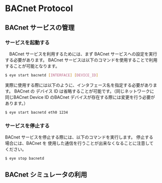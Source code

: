 # BACnet Protocol
## BACnet サービスの管理
### サービスを起動する
　BACnet サービスを利用するためには、まず BACnet サービスへの設定を実行する必要があります。
BACnet サービスは以下のコマンドを使用することで利用することが可能となります。

```bash
$ eye start bacnetd [INTERFACE] [DEVICE_ID]
```

  実際に使用する際には以下のように、インタフェース名を指定する必要があります。
BACnet の デバイス ID は省略することが可能です。（同じネットワークに同じBACnet Device ID
のBACnet デバイスが存在する際には変更を行う必要があります。）

```bash
$ eye start bacnetd eth0 1234
```

### サービスを停止する
  BACnet サービスを停止する際には、以下のコマンドを実行します。
停止する場合には、BACnet を 使用した通信を行うことが出来なくなることに注意してください。

```bash
$ eye stop bacnetd
```

## BACnet シミュレータの利用



